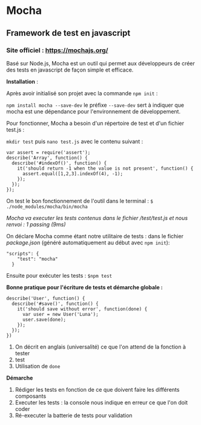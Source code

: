 # Mocha

## Framework de test en javascript

### Site officiel : https://mochajs.org/

Basé sur Node.js, Mocha est un outil qui permet aux développeurs
de créer des tests en javascript de façon simple et efficace.

__Installation__ :

Après avoir initialisé son projet avec la commande `npm init` :

`npm install mocha --save-dev`
le préfixe `--save-dev` sert à indiquer que mocha est une dépendance
pour l'environnement de développement.

Pour fonctionner, Mocha a besoin d'un répertoire de test
et d'un fichier test.js :

`mkdir test`
puis `nano test.js` avec le contenu suivant :

```
var assert = require('assert');
describe('Array', function() {
  describe('#indexOf()', function() {
    it('should return -1 when the value is not present', function() {
      assert.equal([1,2,3].indexOf(4), -1);
    });
  });
});
```

On test le bon fonctionnement de l'outil dans le terminal :
`$ ./node_modules/mocha/bin/mocha`

*Mocha va executer les tests contenus dans le fichier /test/test.js et nous renvoi :
 1 passing (9ms)*

On déclare Mocha comme étant notre utilitaire de tests :
dans le fichier *package.json* (généré automatiquement au début avec `npm init`):

```
"scripts": {
    "test": "mocha"
  }
```

Ensuite pour exécuter les tests :
```$npm test```

__Bonne pratique pour l'écriture de tests et démarche globale :__

```
describe('User', function() {
  describe('#save()', function() {
    it('should save without error', function(done) {
      var user = new User('Luna');
      user.save(done);
    });
  });
})
```
1. On décrit en anglais (universalité) ce que l'on attend de la fonction à tester
2. test
3. Utilisation de `done`

__Démarche__

1. Rédiger les tests en fonction de ce que doivent faire les différents composants
2. Executer les tests : la console nous indique en erreur ce que l'on doit coder
3. Ré-executer la batterie de tests pour validation
